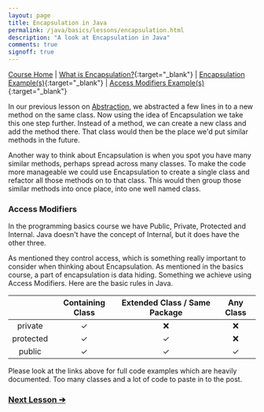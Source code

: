 ```yaml
---
layout: page
title: Encapsulation in Java
permalink: /java/basics/lessons/encapsulation.html
description: "A look at Encapsulation in Java"
comments: true
signoff: true
---
```

[Course Home](../../course) \| [What is Encapsulation?](/programming/lessons/encapsulation){:target="_blank"} \| [Encapsulation Example(s)](https://github.com/FriendlyTester/Free-Java-Basics-Course/blob/master/src/test/java/lessons/I_Encapsulation.java){:target="_blank"} \| [Access Modifiers Example(s)](https://github.com/FriendlyTester/Free-Java-Basics-Course/blob/master/src/test/java/lessons/J_AccessModifiers.java){:target="_blank"}

In our previous lesson on [Abstraction](../lessons/abstraction), we abstracted a few lines in to a new method on the same class. Now using the idea of Encapsulation we take this one step further. Instead of a method, we can create a new class and add the method there. That class would then be the place we'd put similar methods in the future.

Another way to think about Encapsulation is when you spot you have many similar methods, perhaps spread across many classes. To make the code more manageable we could use Encapsulation to create a single class and refactor all those methods on to that class. This would then group those similar methods into once place, into one well named class.

### Access Modifiers
In the programming basics course we have Public, Private, Protected and Internal. Java doesn't have the concept of Internal, but it does have the other three.

As mentioned they control access, which is something really important to consider when thinking about Encapsulation. As mentioned in the basics course, a part of encapsulation is data hiding. Something we achieve using Access Modifiers. Here are the basic rules in Java.

| | Containing Class | Extended Class / Same Package | Any Class 
|:-----:|:------:|:------:|:------:|
|private| &#10003; | 	&#10060; | 	&#10060;
|protected| &#10003; | 	&#10003; | 	&#10060;
|public| &#10003; | 	&#10003; | 	&#10003;

Please look at the links above for full code examples which are heavily documented. Too many classes and a lot of code to paste in to the post.

### [Next Lesson &#10132;](../lessons/inheritance)

